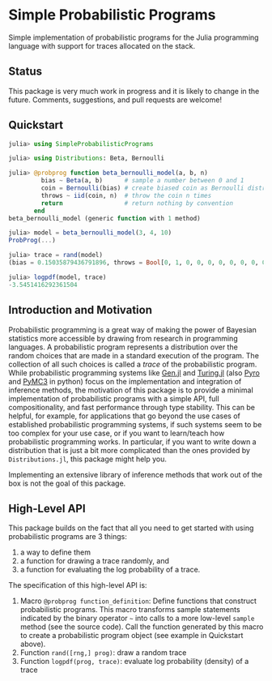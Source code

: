 # Simple Probabilistic Programs
Simple implementation of probabilistic programs for the Julia programming language with support for traces allocated on the stack.

## Status
This package is very much work in progress and it is likely to change in the future. Comments, suggestions, and pull requests are welcome!

## Quickstart
```julia
julia> using SimpleProbabilisticPrograms

julia> using Distributions: Beta, Bernoulli

julia> @probprog function beta_bernoulli_model(a, b, n)
         bias ~ Beta(a, b)      # sample a number between 0 and 1
         coin = Bernoulli(bias) # create biased coin as Bernoulli distribution
         throws ~ iid(coin, n)  # throw the coin n times
         return                 # return nothing by convention
       end
beta_bernoulli_model (generic function with 1 method)

julia> model = beta_bernoulli_model(3, 4, 10)
ProbProg(...)

julia> trace = rand(model)
(bias = 0.15035879436791896, throws = Bool[0, 1, 0, 0, 0, 0, 0, 0, 0, 0])

julia> logpdf(model, trace)
-3.5451416292361504
```

## Introduction and Motivation
Probabilistic programming is a great way of making the power of Bayesian statistics more accessible by drawing from research in programming languages.
A probabilistic program represents a distribution over the random choices that are made in a standard execution of the program. The collection of all such choices is called a *trace* of the probabilistic program.
While probabilistic programming systems like [Gen.jl](https://github.com/probcomp/Gen.jl) and [Turing.jl](https://github.com/TuringLang/Turing.jl) (also [Pyro](https://github.com/pyro-ppl/pyro) and [PyMC3](https://github.com/pymc-devs/pymc) in python) focus on the implementation and integration of inference methods, the motivation of this package is to provide a minimal implementation of probabilistic programs with a simple API, full compositionality, and fast performance through type stability. 
This can be helpful, for example, for applications that go beyond the use cases of established probabilistic programming systems, if such systems seem to be too complex for your use case, or if you want to learn/teach how probabilistic programming works.
In particular, if you want to write down a distribution that is just a bit more complicated than the ones provided by `Distributions.jl`, this package might help you.

Implementing an extensive library of inference methods that work out of the box is not the goal of this package.

## High-Level API
This package builds on the fact that all you need to get started with using probabilistic programs are 3 things:
1. a way to define them
2. a function for drawing a trace randomly, and
3. a function for evaluating the log probability of a trace.

The specification of this high-level API is:
1. Macro `@probprog function_definition`: Define functions that construct probabilistic programs. This macro transforms sample statements indicated by the binary operator `~` into calls to a more low-level `sample` method (see the source code). Call the function generated by this macro to create a probabilistic program object (see example in Quickstart above).
2. Function `rand([rng,] prog)`: draw a random trace
3. Function `logpdf(prog, trace)`: evaluate log probability (density) of a trace
